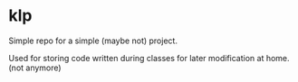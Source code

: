 # klp
Simple repo for a simple (maybe not) project.

Used for storing code written during classes for later modification at home. (not anymore)

